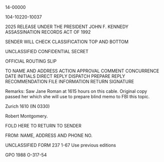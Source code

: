 14-00000

104-10220-10037

2025 RELEASE UNDER THE PRESIDENT JOHN F. KENNEDY ASSASSINATION RECORDS ACT OF 1992

SENDER WILL CHECK CLASSIFICATION TOP AND BOTTOM

UNCLASSIFIED
CONFIDENTIAL
SECRET

OFFICIAL ROUTING SLIP

TO
NAME AND ADDRESS
ACTION
APPROVAL
COMMENT
CONCURRENCE
DATE
INITIALS
DIRECT REPLY
DISPATCH
PREPARE REPLY
RECOMMENDATION
FILE
INFORMATION
RETURN
SIGNATURE

Remarks:
Saw Jane Roman at 1615 hours on this cable. Original copy passed her which she will use to prepare blind memo to FBI this topic.

Zurich 1610
(IN 0330)

Robert Montgomery.

FOLD HERE TO RETURN TO SENDER

FROM: NAME, ADDRESS AND PHONE NO.

UNCLASSIFIED
FORM 237
1-67
Use previous editions

GPO 1988 O-317-54
